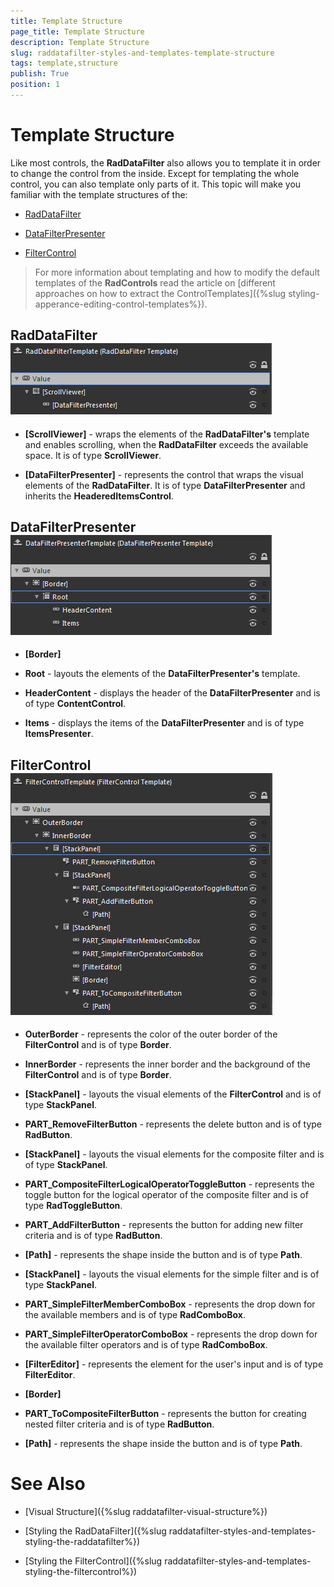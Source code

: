 ```yaml
---
title: Template Structure
page_title: Template Structure
description: Template Structure
slug: raddatafilter-styles-and-templates-template-structure
tags: template,structure
publish: True
position: 1
---
```


# Template Structure



Like most controls, the __RadDataFilter__ also allows you to template it in order to change the control from the inside. Except for templating the whole control, you can also template only parts of it. This topic will make you familiar with the template structures of the:
      

* [RadDataFilter](40A684F2-83E5-4F3F-83E0-72359B8E802D#raddatafilter)

* [DataFilterPresenter](40A684F2-83E5-4F3F-83E0-72359B8E802D#RadDataFilter#DataFilterPresenter)

* [FilterControl](40A684F2-83E5-4F3F-83E0-72359B8E802D#RadDataFilter#FilterControl)

>For more information about templating and how to modify the default templates of the __RadControls__ read the article on [different approaches on how to extract the ControlTemplates]({%slug styling-apperance-editing-control-templates%}).
        

## RadDataFilter![](images/RadDataFilter_StylesAndTemplates_TemplateStructure_01.png)

* __[ScrollViewer]__ - wraps the elements of the __RadDataFilter's__ template and enables scrolling, when the __RadDataFilter__ exceeds the available space. It is of type __ScrollViewer__.
            

* __[DataFilterPresenter]__ - represents the control that wraps the visual elements of the __RadDataFilter__. It is of type __DataFilterPresenter__ and inherits the __HeaderedItemsControl__.
            

## DataFilterPresenter![](images/RadDataFilter_StylesAndTemplates_TemplateStructure_02.png)

* __[Border]__

* __Root__ - layouts the elements of the __DataFilterPresenter's__ template.
            

* __HeaderContent__ - displays the header of the __DataFilterPresenter__ and is of type __ContentControl__.
            

* __Items__ - displays the items of the __DataFilterPresenter__ and is of type __ItemsPresenter__.
            

## FilterControl![](images/RadDataFilter_StylesAndTemplates_TemplateStructure_03.png)

* __OuterBorder__ - represents the color of the outer border of the __FilterControl__ and is of type __Border__.
            

* __InnerBorder__ - represents the inner border and the background of the __FilterControl__ and is of type __Border__.
            

* __[StackPanel]__ - layouts the visual elements of the __FilterControl__ and is of type __StackPanel__.
            

* __PART_RemoveFilterButton__ - represents the delete button and is of type __RadButton__.
            

* __[StackPanel]__ - layouts the visual elements for the composite filter and is of type __StackPanel__.
            

* __PART_CompositeFilterLogicalOperatorToggleButton__ - represents the toggle button for the logical operator of the composite filter and is of type __RadToggleButton__.
            

* __PART_AddFilterButton__ - represents the button for adding new filter criteria and is of type __RadButton__.
            

* __[Path]__ - represents the shape inside the button and is of type __Path__.
            

* __[StackPanel]__ - layouts the visual elements for the simple filter and is of type __StackPanel__.
            

* __PART_SimpleFilterMemberComboBox__ - represents the drop down for the available members and is of type __RadComboBox__.
            

* __PART_SimpleFilterOperatorComboBox__ - represents the drop down for the available filter operators and is of type __RadComboBox__.
            

* __[FilterEditor]__ - represents the element for the user's input and is of type __FilterEditor__.
            

* __[Border]__

* __PART_ToCompositeFilterButton__ - represents the button for creating nested filter criteria and is of type __RadButton__.
            

* __[Path]__ - represents the shape inside the button and is of type __Path__.
            

# See Also

 * [Visual Structure]({%slug raddatafilter-visual-structure%})

 * [Styling the RadDataFilter]({%slug raddatafilter-styles-and-templates-styling-the-raddatafilter%})

 * [Styling the FilterControl]({%slug raddatafilter-styles-and-templates-styling-the-filtercontrol%})
